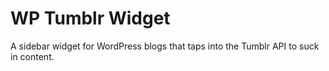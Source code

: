 # WP Tumblr Widget

A sidebar widget for WordPress blogs that taps into the Tumblr API to suck in content.